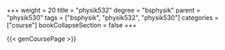 +++
weight = 20
title = "physik532"
degree = "bsphysik"
parent = "physik530"
tags = ["bsphysik", "physik532", "physik530"]
categories = ["course"]
bookCollapseSection = false
+++

{{< genCoursePage >}}
